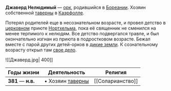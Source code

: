 **Джаверд Нелюдимый** — [орк](Орки), родившийся в [Бореании](Бореания). Хозяин собственной [таверны](Таверна%20Джаверда.md) в [Каэрфолле](Каэрфолл). 

Потерял родителей еще в несознательном возрасте, и провел детство в [церковном](Соларианство) приюте [Нортхельма](Нортхельм), пока её священник не сменился на менее терпимого к нелюдям. Все детство подвергался травле, и был окончательно изгнан из приюта в подростковом возрасте. Бежал вместе с парой других детей-орков в [дикие земли](Дикие%20земли). К сознательному возрасту открыл там [свое дело](Таверна%20Джаверда.md).

![[Джаверд.jpg| 400]]

| Годы жизни         | Деятельность                           | Религия          |
| ------------------ | -------------------------------------- | ---------------- |
| **381** — **н.в.** | • Хозяин [таверны](Таверна%20Джаверда.md) | [[Соларианство]] |

